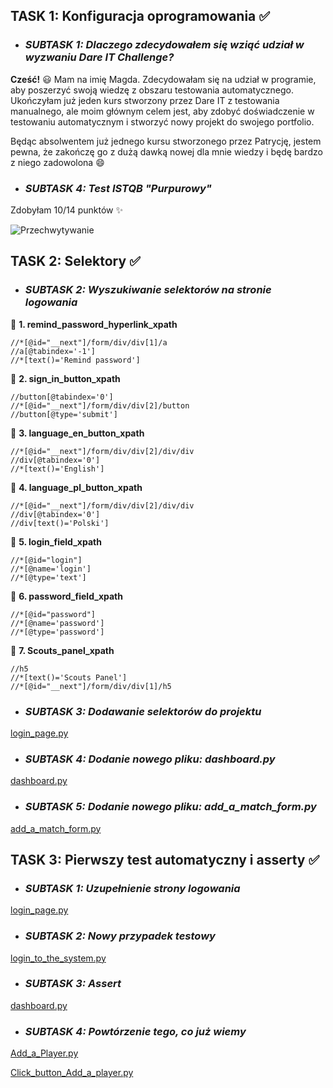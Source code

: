 ## **TASK 1: Konfiguracja oprogramowania** :white_check_mark:
* ### _**SUBTASK 1: Dlaczego zdecydowałem się wziąć udział w wyzwaniu Dare IT Challenge?**_
**Cześć!** 😃 Mam na imię Magda. Zdecydowałam się na udział w programie, aby poszerzyć swoją wiedzę z obszaru testowania automatycznego. Ukończyłam już jeden kurs stworzony przez Dare IT z testowania manualnego, ale moim głównym celem jest, aby zdobyć doświadczenie w testowaniu automatycznym i stworzyć nowy projekt do swojego portfolio.

Będąc absolwentem już jednego kursu stworzonego przez Patrycję, jestem pewna, że zakończę go z dużą dawką nowej dla mnie wiedzy i będę bardzo z niego zadowolona :smile:

* ### _**SUBTASK 4: Test ISTQB "Purpurowy"**_
Zdobyłam 10/14 punktów :sparkles:

![Przechwytywanie](https://github.com/szatmagda/Challenge_Portfolio_Magda02/assets/116760612/de43e670-270d-4bf0-b450-01fd7e071b64)


## **TASK 2: Selektory** :white_check_mark:
* ### _**SUBTASK 2: Wyszukiwanie selektorów na stronie logowania**_

:crystal_ball: **1. remind_password_hyperlink_xpath**
```
//*[@id="__next"]/form/div/div[1]/a
//a[@tabindex='-1']
//*[text()='Remind password']
```
:crystal_ball: **2. sign_in_button_xpath**
```
//button[@tabindex='0']
//*[@id="__next"]/form/div/div[2]/button
//button[@type='submit']
```
:crystal_ball: **3. language_en_button_xpath**
```
//*[@id="__next"]/form/div/div[2]/div/div
//div[@tabindex='0']
//*[text()='English']
```
:crystal_ball: **4. language_pl_button_xpath**
```
//*[@id="__next"]/form/div/div[2]/div/div
//div[@tabindex='0']
//div[text()='Polski']
```
:crystal_ball: **5. login_field_xpath**
```
//*[@id="login"]
//*[@name='login']
//*[@type='text']
```
:crystal_ball: **6. password_field_xpath**
```
//*[@id="password"]
//*[@name='password']
//*[@type='password']
```
:crystal_ball: **7. Scouts_panel_xpath**
```
//h5
//*[text()='Scouts Panel']
//*[@id="__next"]/form/div/div[1]/h5
```
* ### _**SUBTASK 3: Dodawanie selektorów do projektu**_
[login_page.py](https://github.com/szatmagda/Challenge_Portfolio_Magda02/blob/main/pages/login_page.py)

* ### _**SUBTASK 4: Dodanie nowego pliku: dashboard.py**_
[dashboard.py](https://github.com/szatmagda/Challenge_Portfolio_Magda02/blob/main/pages/dashboard.py)

* ### _**SUBTASK 5: Dodanie nowego pliku: add_a_match_form.py**_
[add_a_match_form.py](https://github.com/szatmagda/Challenge_Portfolio_Magda02/blob/main/pages/add_a_match_form.py)

## **TASK 3: Pierwszy test automatyczny i asserty** :white_check_mark:
* ### _**SUBTASK 1: Uzupełnienie strony logowania**_
[login_page.py](https://github.com/szatmagda/Challenge_Portfolio_Magda02/blob/main/pages/login_page.py)

* ### _**SUBTASK 2: Nowy przypadek testowy**_
[login_to_the_system.py](https://github.com/szatmagda/Challenge_Portfolio_Magda02/blob/main/test_cases/login_to_the_system.py)

* ### _**SUBTASK 3: Assert**_
[dashboard.py](https://github.com/szatmagda/Challenge_Portfolio_Magda02/blob/main/pages/dashboard.py)

* ### _**SUBTASK 4: Powtórzenie tego, co już wiemy**_
[Add_a_Player.py](https://github.com/szatmagda/Challenge_Portfolio_Magda02/blob/main/pages/Add_a_Player.py)

[Click_button_Add_a_player.py](https://github.com/szatmagda/Challenge_Portfolio_Magda02/blob/main/test_cases/Click_button_Add_a_player.py)
